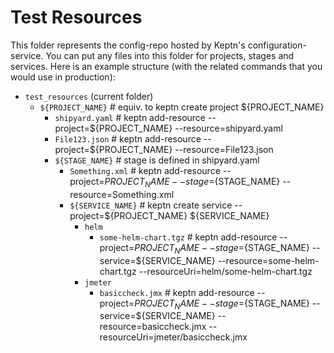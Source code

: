 # Test Resources

This folder represents the config-repo hosted by Keptn's configuration-service. You can put any files into this folder for projects, stages and services. Here is an example structure (with the related commands that you would use in production):

* `test_resources` (current folder)
  * `${PROJECT_NAME}` # equiv. to keptn create project ${PROJECT_NAME}
    * `shipyard.yaml` # keptn add-resource --project=${PROJECT_NAME} --resource=shipyard.yaml
    * `File123.json` # keptn add-resource --project=${PROJECT_NAME} --resource=File123.json
    * `${STAGE_NAME}` # stage is defined in shipyard.yaml
      * `Something.xml` # keptn add-resource --project=${PROJECT_NAME} --stage=${STAGE_NAME} --resource=Something.xml
      * `${SERVICE_NAME}` # keptn create service --project=${PROJECT_NAME} ${SERVICE_NAME}
        * `helm` 
          * `some-helm-chart.tgz` # keptn add-resource --project=${PROJECT_NAME} --stage=${STAGE_NAME} --service=${SERVICE_NAME} --resource=some-helm-chart.tgz --resourceUri=helm/some-helm-chart.tgz
        * `jmeter`
          * `basiccheck.jmx` # keptn add-resource --project=${PROJECT_NAME} --stage=${STAGE_NAME} --service=${SERVICE_NAME} --resource=basiccheck.jmx --resourceUri=jmeter/basiccheck.jmx
